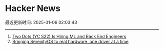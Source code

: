 # Hacker News

最近更新时间: 2025-01-09 02:03:43

--- 
1. [Two Dots (YC S22) Is Hiring ML and Back End Engineers](https://www.ycombinator.com/companies/two-dots/jobs/97PTcHT-machine-learning-engineer) 
2. [Bringing SerenityOS to real hardware, one driver at a time](https://sdomi.pl/weblog/23-serenityos-realhw/) 

